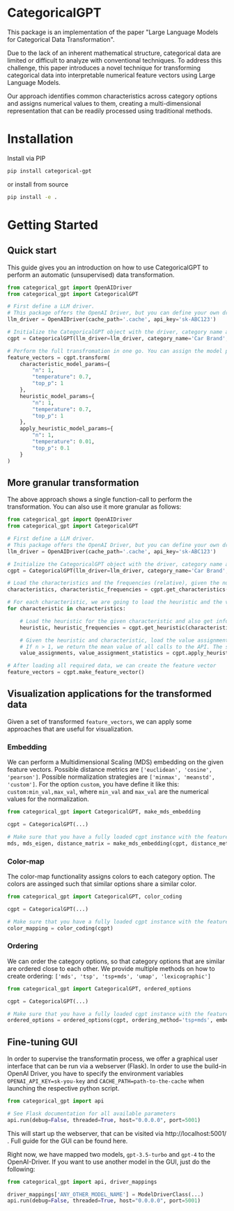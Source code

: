 # CategoricalGPT

This package is an implementation of the paper "Large Language Models for Categorical Data Transformation".

Due to the lack of an inherent mathematical structure, categorical data are limited or difficult to analyze with conventional techniques. To address this challenge, this paper introduces a novel technique for transforming categorical data into interpretable numerical feature vectors using Large Language Models.

Our approach identifies common characteristics across category options and assigns numerical values to them, creating a multi-dimensional representation that can be readily processed using traditional methods.

# Installation

Install via PIP

```bash
pip install categorical-gpt
```

or install from source

```bash
pip install -e .
```

# Getting Started

## Quick start

This guide gives you an introduction on how to use CategoricalGPT to perform an automatic (unsupervised) data transformation.

```python
from categorical_gpt import OpenAIDriver
from categorical_gpt import CategoricalGPT

# First define a LLM driver.
# This package offers the OpenAI Driver, but you can define your own drivers for different LLMs
llm_driver = OpenAIDriver(cache_path='.cache', api_key='sk-ABC123')

# Initialize the CategoricalGPT object with the driver, category name and category options
cgpt = CategoricalGPT(llm_driver=llm_driver, category_name='Car Brand', options=['Mercedes', 'Ferrari', 'Nissan', 'Kia', 'Ford', 'BMW', 'Bugatti'])

# Perform the full transfromation in one go. You can assign the model parameters for each step of the pipeline.
feature_vectors = cgpt.transform(
    characteristic_model_params={
        "n": 1,
        "temperature": 0.7,
        "top_p": 1
    },
    heuristic_model_params={
        "n": 1,
        "temperature": 0.7,
        "top_p": 1
    },
    apply_heuristic_model_params={
        "n": 1,
        "temperature": 0.01,
        "top_p": 0.1
    }
)
```

## More granular transformation

The above approach shows a single function-call to perform the transformation. You can also use it more granular as follows:

```python
from categorical_gpt import OpenAIDriver
from categorical_gpt import CategoricalGPT

# First define a LLM driver.
# This package offers the OpenAI Driver, but you can define your own drivers for different LLMs
llm_driver = OpenAIDriver(cache_path='.cache', api_key='sk-ABC123')

# Initialize the CategoricalGPT object with the driver, category name and category options
cgpt = CategoricalGPT(llm_driver=llm_driver, category_name='Car Brand', options=['Mercedes', 'Ferrari', 'Nissan', 'Kia', 'Ford', 'BMW', 'Bugatti'])

# Load the characteristics and the frequencies (relative), given the number n of calls to the API
characteristics, characteristic_frequencies = cgpt.get_characteristics(n=1, temperature=0.7, top_p=1, model="gpt-3.5-turbo", prevent_cache=False)

# For each characteristic, we are going to load the heuristic and the value assignments.
for characteristic in characteristics:

    # Load the heuristic for the given characteristic and also get information about the (relative) frequencies depending on the number n of calls to the API
    heuristic, heuristic_frequencies = cgpt.get_heuristic(characteristic=characteristic, n=1, temperature=0.7, top_p=1, model="gpt-3.5-turbo", prevent_cache=False)

    # Given the heuristic and characteristic, load the value assignments for all category options.
    # If n > 1, we return the mean value of all calls to the API. The statistics consists of (value_stds, value_max_diffs).
    value_assignments, value_assignment_statistics = cgpt.apply_heuristic(characteristic=characteristic, heuristic=heuristic)

# After loading all required data, we can create the feature vector
feature_vectors = cgpt.make_feature_vector()
```

## Visualization applications for the transformed data

Given a set of transformed `feature_vectors`, we can apply some approaches that are useful for visualization.

### Embedding

We can perform a Multidimensional Scaling (MDS) embedding on the given feature vectors. Possible distance metrics are `['euclidean', 'cosine', 'pearson']`. Possible normalization strategies are `['minmax', 'meanstd', 'custom']`. For the option `custom`, you have define it like this: `custom:min_val,max_val`, where `min_val` and `max_val` are the numerical values for the normalization.

```python
from categorical_gpt import CategoricalGPT, make_mds_embedding

cgpt = CategoricalGPT(...)

# Make sure that you have a fully loaded cgpt instance with the feature vectors built.
mds, mds_eigen, distance_matrix = make_mds_embedding(cgpt, distance_metric='euclidean', n_dim=3, tolist=False, normalization='minmax')
```

### Color-map

The color-map functionality assigns colors to each category option. The colors are assinged such that similar options share a similar color.

```python
from categorical_gpt import CategoricalGPT, color_coding

cgpt = CategoricalGPT(...)

# Make sure that you have a fully loaded cgpt instance with the feature vectors built.
color_mapping = color_coding(cgpt)
```

### Ordering

We can order the category options, so that category options that are similar are ordered close to each other. We provide multiple methods on how to create ordering: `['mds', 'tsp', 'tsp+mds', 'umap', 'lexicographic']`

```python
from categorical_gpt import CategoricalGPT, ordered_options

cgpt = CategoricalGPT(...)

# Make sure that you have a fully loaded cgpt instance with the feature vectors built.
ordered_options = ordered_options(cgpt, ordering_method='tsp+mds', embedding_distance_metric='euclidean')
```

## Fine-tuning GUI

In order to supervise the transformatin process, we offer a graphical user interface that can be run via a webserver (Flask). In order to use the build-in OpenAI Driver, you have to specify the environment variables `OPENAI_API_KEY=sk-you-key` and `CACHE_PATH=path-to-the-cache` when launching the respective python script.

```python
from categorical_gpt import api

# See Flask documentation for all available parameters
api.run(debug=False, threaded=True, host="0.0.0.0", port=5001)
```

This will start up the webserver, that can be visited via http://localhost:5001/ . Full guide for the GUI can be found here.

Right now, we have mapped two models, `gpt-3.5-turbo` and `gpt-4` to the OpenAI-Driver. If you want to use another model in the GUI, just do the following:

```python
from categorical_gpt import api, driver_mappings

driver_mappings['ANY_OTHER_MODEL_NAME'] = ModelDriverClass(...)
api.run(debug=False, threaded=True, host="0.0.0.0", port=5001)
```
